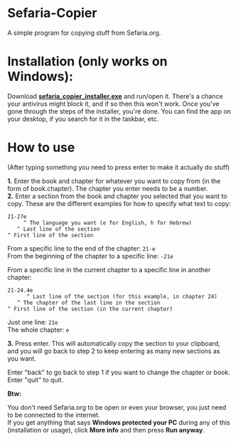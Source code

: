 # Sefaria-Copier
A simple program for copying stuff from Sefaria.org.

# Installation (only works on Windows):

Download [**sefaria_copier_installer.exe**](https://github.com/Whackalenso/Sefaria-Copier/blob/main/sefaria_copier_installer.exe) and run/open it. There's a chance your antivirus might block it, and if so then this won't work. Once you've gone through the steps of the installer, you're done. You can find the app on your desktop, if you search for it in the taskbar, etc.

# How to use

(After typing something you need to press enter to make it actually do stuff)

**1.** Enter the book and chapter for whatever you want to copy from (in the form of book.chapter). The chapter you enter needs to be a number.  
**2.** Enter a section from the book and chapter you selected that you want to copy. These are the different examples for how to specify what text to copy:

```
21-27e
     ^ The language you want (e for English, h for Hebrew)
   ^ Last line of the section
^ First line of the section
```

From a specific line to the end of the chapter: `21-e`  
From the beginning of the chapter to a specific line: `-21e`  

From a specific line in the current chapter to a specific line in another chapter: 
```
21-24.4e
      ^ Last line of the section (for this example, in chapter 24)
   ^ The chapter of the last line in the section
^ First line of the section (in the current chapter)
```
Just one line: `21e`  
The whole chapter: `e`  

**3.** Press enter. This will automatically copy the section to your clipboard, and you will go back to step 2 to keep entering as many new sections as you want. 

Enter "back" to go back to step 1 if you want to change the chapter or book.  
Enter "quit" to quit.



**Btw:**

You don't need Sefaria.org to be open or even your browser, you just need to be connected to the internet.  
If you get anything that says **Windows protected your PC** during any of this (installation or usage), click **More info** and then press **Run anyway**.
